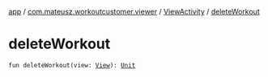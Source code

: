 [app](../../index.md) / [com.mateusz.workoutcustomer.viewer](../index.md) / [ViewActivity](index.md) / [deleteWorkout](./delete-workout.md)

# deleteWorkout

`fun deleteWorkout(view: `[`View`](https://developer.android.com/reference/android/view/View.html)`): `[`Unit`](https://kotlinlang.org/api/latest/jvm/stdlib/kotlin/-unit/index.html)